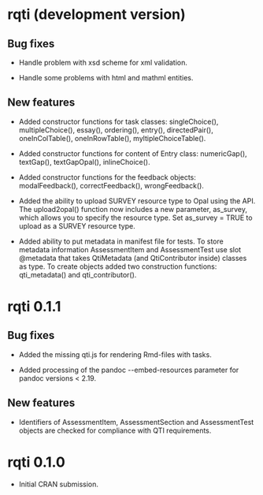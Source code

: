 # rqti (development version)

## Bug fixes

* Handle problem with xsd scheme for xml validation.

* Handle some problems with html and mathml entities.

## New features

* Added constructor functions for task classes: singleChoice(), multipleChoice(),
essay(), ordering(), entry(), directedPair(), oneInColTable(), oneInRowTable(),
myltipleChoiceTable().

* Added constructor functions for content of Entry class: numericGap(), textGap(),
textGapOpal(), inlineChoice().

* Added constructor functions for the feedback objects: modalFeedback(),
correctFeedback(), wrongFeedback().

* Added the ability to upload SURVEY resource type to Opal using the API. The upload2opal() function now includes a new parameter, as_survey, which allows you
to specify the resource type. Set as_survey = TRUE to upload as a SURVEY 
resource type.

* Added ability to put metadata in manifest file for tests. To store metadata information AssessmentItem and AssessmentTest use slot @metadata that takes QtiMetadata (and QtiContributor inside) classes as type. To create objects added two construction functions: qti_metadata() and qti_contributor().

# rqti 0.1.1

## Bug fixes

* Added the missing qti.js for rendering Rmd-files with tasks.

* Added processing of the pandoc --embed-resources parameter for pandoc versions < 2.19.

## New features

* Identifiers of AssessmentItem, AssessmentSection and AssessmentTest objects are checked for compliance with QTI requirements.

# rqti 0.1.0

* Initial CRAN submission.
